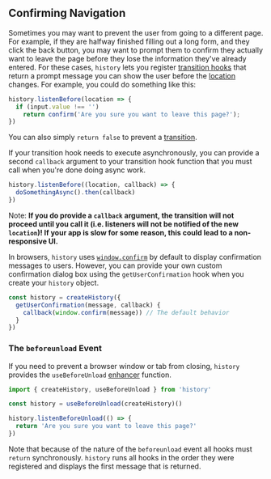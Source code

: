 ## Confirming Navigation

Sometimes you may want to prevent the user from going to a different page. For example, if they are halfway finished filling out a long form, and they click the back button, you may want to prompt them to confirm they actually want to leave the page before they lose the information they've already entered. For these cases, `history` lets you register [transition hooks](Glossary.md#transitionhook) that return a prompt message you can show the user before the [location](Glossary.md#location) changes. For example, you could do something like this:

```js
history.listenBefore(location => {
  if (input.value !== '')
    return confirm('Are you sure you want to leave this page?');
})
```

You can also simply `return false` to prevent a [transition](Glossary.md#transition).

If your transition hook needs to execute asynchronously, you can provide a second `callback` argument to your transition hook function that you must call when you're done doing async work.

```js
history.listenBefore((location, callback) => {
  doSomethingAsync().then(callback)
})
```

Note: **If you do provide a `callback` argument, the transition will not proceed until you call it (i.e. listeners will not be notified of the new `location`)! If your app is slow for some reason, this could lead to a non-responsive UI.**

In browsers, `history` uses [`window.confirm`](https://developer.mozilla.org/en-US/docs/Web/API/Window/confirm) by default to display confirmation messages to users. However, you can provide your own custom confirmation dialog box using the `getUserConfirmation` hook when you create your `history` object.

```js
const history = createHistory({
  getUserConfirmation(message, callback) {
    callback(window.confirm(message)) // The default behavior
  }
})
```

### The `beforeunload` Event

If you need to prevent a browser window or tab from closing, `history` provides the `useBeforeUnload` [enhancer](Glossary.md#createhistoryenhancer) function.

```js
import { createHistory, useBeforeUnload } from 'history'

const history = useBeforeUnload(createHistory)()

history.listenBeforeUnload(() => {
  return 'Are you sure you want to leave this page?'
})
```

Note that because of the nature of the `beforeunload` event all hooks must `return` synchronously. `history` runs all hooks in the order they were registered and displays the first message that is returned.
